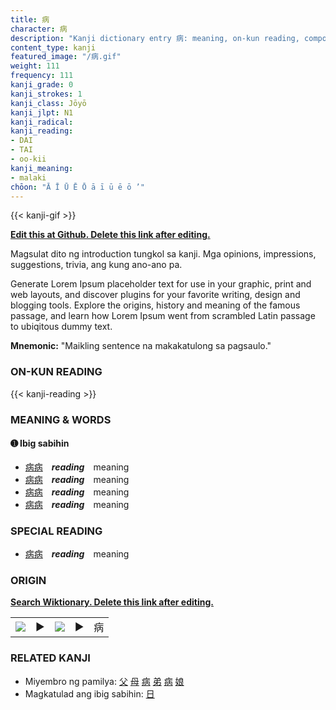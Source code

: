 ```yaml
---
title: 病
character: 病
description: "Kanji dictionary entry 病: meaning, on-kun reading, compounds, origin, related kanji"
content_type: kanji
featured_image: "/病.gif"
weight: 111
frequency: 111
kanji_grade: 0
kanji_strokes: 1
kanji_class: Jōyō
kanji_jlpt: N1
kanji_radical: 
kanji_reading: 
- DAI
- TAI
- oo-kii
kanji_meaning:
- malaki
chōon: "Ā Ī Ū Ē Ō ā ī ū ē ō ’"
---
```

[//]: # (Don't edit the line below. Kanji animated GIF code is automatically generated.)
{{< kanji-gif >}}

[//]: # (Edit below this line.)

**[Edit this at Github. Delete this link after editing.](https://github.com/tim0g/tim/tree/main/content/kanji/病/index.md)**

Magsulat dito ng introduction tungkol sa kanji. Mga opinions, impressions, suggestions, trivia, ang kung ano-ano pa.

Generate Lorem Ipsum placeholder text for use in your graphic, print and web layouts, and discover plugins for your favorite writing, design and blogging tools. Explore the origins, history and meaning of the famous passage, and learn how Lorem Ipsum went from scrambled Latin passage to ubiqitous dummy text.
 
**Mnemonic:** "Maikling sentence na makakatulong sa pagsaulo."

### ON-KUN READING

[//]: # (Don't edit the line below. ON-KUN READING code is automatically generated.)
{{< kanji-reading >}}

### MEANING & WORDS

#### ➊ **Ibig sabihin**
  - [病](../病)[病](../病)　***reading***　meaning
  - [病](../病)[病](../病)　***reading***　meaning
  - [病](../病)[病](../病)　***reading***　meaning
  - [病](../病)[病](../病)　***reading***　meaning

### SPECIAL READING
  - [病](../病)[病](../病)　***reading***　meaning

### ORIGIN

**[Search Wiktionary. Delete this link after editing.](https://wiktionary.org/wiki/病)**
<table class="kanji-table"><tr><td>
<img src="60px-病-bronze.svg.png">
</td><td>▶</td><td>
<img src="60px-病-oracle.svg.png">
</td><td>▶</td>
<td class="kanji-origin">病</td>
</tr></table>

### RELATED KANJI
- Miyembro ng pamilya: [父](../父) [母](../母) [病](../病) [弟](../弟) [病](../病) [娘](../娘)
- Magkatulad ang ibig sabihin: [日](../日)
